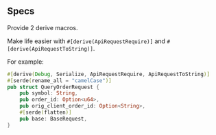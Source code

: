 ## Specs

Provide 2 derive macros.

Make life easier with `#[derive(ApiRequestRequire)]` and `#[derive(ApiRequestToString)]`.

For example:
``` rust
#[derive(Debug, Serialize, ApiRequestRequire, ApiRequestToString)]
#[serde(rename_all = "camelCase")]
pub struct QueryOrderRequest {
    pub symbol: String,
    pub order_id: Option<u64>,
    pub orig_client_order_id: Option<String>,
    #[serde(flatten)]
    pub base: BaseRequest,
}
```
